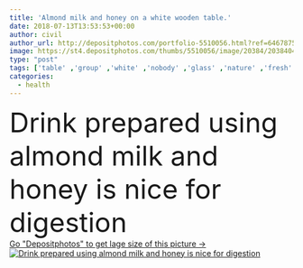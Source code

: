 ```yaml
---
title: 'Almond milk and honey on a white wooden table.'
date: 2018-07-13T13:53:53+00:00
author: civil
author_url: http://depositphotos.com/portfolio-5510056.html?ref=64678756
image: https://st4.depositphotos.com/thumbs/5510056/image/20384/203840458/api_thumb_450.jpg?forcejpeg=true
type: "post"
tags: ['table' ,'group' ,'white' ,'nobody' ,'glass' ,'nature' ,'fresh' ,'detail' ,'liquid' ,'vertical' ,'energy' ,'health' ,'healthy' ,'natural' ,'seed' ,'brown' ,'raw' ,'food' ,'wooden' ,'ingredient' ,'protein' ,'edible' ,'diet' ,'tasty' ,'drink' ,'eating' ,'nutrition' ,'smooth' ,'eat' ,'vegetarian' ,'product' ,'gourmet' ,'beverage' ,'organic' ,'bottle' ,'milk' ,'wood' ,'dairy' ,'alternative' ,'almond' ,'nut' ,'jug' ,'vegan' ,'superfood' ,'calcium' ,'almonds' ]
categories: 
  - health
---
```

<div aling="center">
            <font size="60"> Drink prepared using almond milk and honey is nice for digestion</font>   
</div>
<div>
    <a href='https://depositphotos.com/203840458/stock-photo-almond-milk-and-honey-on.html?ref=64678756' target=_blank > Go "Depositphotos" to get lage size of this picture ->
        <img href='https://depositphotos.com/203840458/stock-photo-almond-milk-and-honey-on.html?ref=64678756' src='https://st4.depositphotos.com/5510056/20384/i/950/depositphotos_203840458-stock-photo-almond-milk-and-honey-on.jpg?forcejpeg=true' alt='Drink prepared using almond milk and honey is nice for digestion' >
    </a>
</div>

